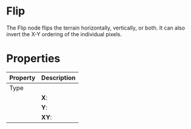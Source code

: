 # Flip



The Flip node flips the terrain horizontally, vertically, or both. It can also invert the X-Y ordering of the individual pixels.



# Properties


| Property | Description| 
| -------- | -----------|
| Type |  |
| | **X**: <desc> |
| | **Y**: <desc> |
| | **XY**: <desc> |





